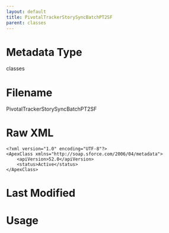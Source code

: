 ```yaml
---
layout: default
title: PivotalTrackerStorySyncBatchPT2SF
parent: classes
---
```

# Metadata Type
classes


# Filename 
PivotalTrackerStorySyncBatchPT2SF


# Raw XML
```
<?xml version="1.0" encoding="UTF-8"?>
<ApexClass xmlns="http://soap.sforce.com/2006/04/metadata">
    <apiVersion>52.0</apiVersion>
    <status>Active</status>
</ApexClass>
```


# Last Modified


# Usage
